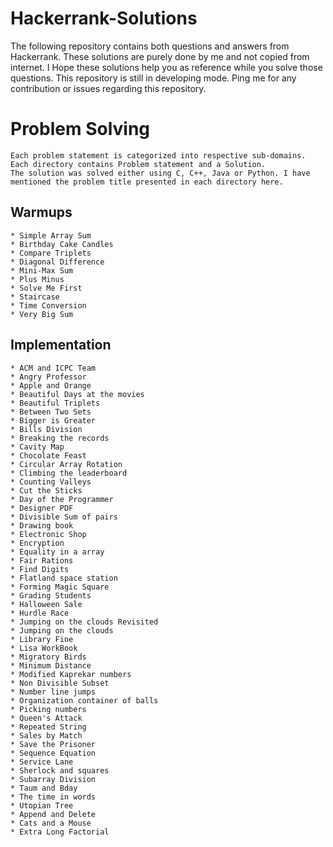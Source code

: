 # Hackerrank-Solutions
The following repository contains both questions and answers from Hackerrank.
These solutions are purely done by me and not copied from internet. I Hope these solutions help you as reference while you solve those questions. This repository is still in developing mode. Ping me for any contribution or issues regarding this repository.

# Problem Solving #

    Each problem statement is categorized into respective sub-domains. Each directory contains Problem statement and a Solution. 
    The solution was solved either using C, C++, Java or Python. I have mentioned the problem title presented in each directory here.

## Warmups ##

    * Simple Array Sum
    * Birthday Cake Candles
    * Compare Triplets
    * Diagonal Difference
    * Mini-Max Sum
    * Plus Minus
    * Solve Me First
    * Staircase
    * Time Conversion
    * Very Big Sum

## Implementation ##

    * ACM and ICPC Team
    * Angry Professor
    * Apple and Orange
    * Beautiful Days at the movies
    * Beautiful Triplets
    * Between Two Sets
    * Bigger is Greater
    * Bills Division
    * Breaking the records
    * Cavity Map
    * Chocolate Feast
    * Circular Array Rotation
    * Climbing the leaderboard
    * Counting Valleys
    * Cut the Sticks
    * Day of the Programmer
    * Designer PDF
    * Divisible Sum of pairs
    * Drawing book
    * Electronic Shop
    * Encryption
    * Equality in a array
    * Fair Rations
    * Find Digits
    * Flatland space station
    * Forming Magic Square
    * Grading Students
    * Halloween Sale 
    * Hurdle Race
    * Jumping on the clouds Revisited
    * Jumping on the clouds
    * Library Fine
    * Lisa WorkBook
    * Migratory Birds
    * Minimum Distance
    * Modified Kaprekar numbers
    * Non Divisible Subset
    * Number line jumps
    * Organization container of balls
    * Picking numbers
    * Queen's Attack
    * Repeated String
    * Sales by Match
    * Save the Prisoner
    * Sequence Equation
    * Service Lane
    * Sherlock and squares
    * Subarray Division
    * Taum and Bday
    * The time in words
    * Utopian Tree
    * Append and Delete
    * Cats and a Mouse
    * Extra Long Factorial
